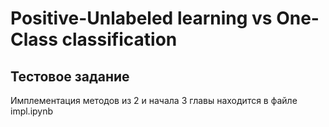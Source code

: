 # Positive-Unlabeled learning vs One-Class classification 
## Тестовое задание  

Имплементация методов из 2 и начала 3 главы находится в файле impl.ipynb
